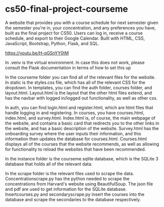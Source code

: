 # cs50-final-project-courseme
A website that provides you with a course schedule for next semester given the semester you're in, your concentration, and any preferences you have, built as the final project for CS50. Users can log in, receive a course schedule, and export to their Google Calendar. Built with HTML, CSS, JavaScript, Bootstrap, Python, Flask, and SQL.

https://youtu.be/H-qGSnYY0tM

In .venv is the virtual environment. In case this does not work, please consult the Flask documentation in terms of how to set this up

In the courseme folder you can find all of the relevant files for the website. In static is the styles.css file, which has all of the relevant CSS for the dropdown. In templates, you can find the auth folder, courses folder, and layout.html. Layout.html is the layout that the other html files extend, and has the navbar with logged in/logged out functionality, as well as other css. 

In auth, you can find login.html and register.html, which are html files that handle logging in and registering. In courses, you have courses.html, index.html, and survey.html. Index.html is, of course, the main webpage of the website, and contains a basic card that redirects you to the other links in the website, and has a basic description of the website. Survey.html has the onboarding survey where the user inputs their information, and this information then updates the database for courses.html. Courses.html displays all of the courses that the website recommends, as well as allowing for functionality to reload the websites that have been recommended.

In the instance folder is the courseme.sqlite database, which is the SQLite 3 database that holds all of the relevant data.

In the scrape folder is the relevant files used to scrape the data. Concentrationscrape.py has the python needed to scrape the concentrations from Harvard's website using BeautifulSoup. The json file and pdf are used to get information for the SQLite database. Insertcourses.py and secondaryscrape.py insert the courses into the database and scrape the secondaries to the database respectively.